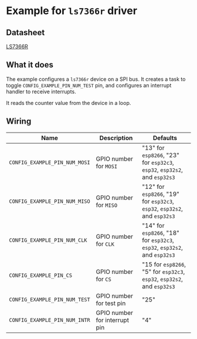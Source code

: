# Example for `ls7366r` driver

## Datasheet

[LS7366R](https://www.lsicsi.com/datasheets/LS7366R.pdf)

## What it does

The example configures a `ls7366r` device on a SPI bus. It creates a task to
toggle `CONFIG_EXAMPLE_PIN_NUM_TEST` pin, and configures an interrupt handler
to receive interrupts.

It reads the counter value from the device in a loop.

## Wiring

| Name | Description | Defaults |
|------|-------------|----------|
| `CONFIG_EXAMPLE_PIN_NUM_MOSI` | GPIO number for `MOSI` | "13" for `esp8266`, "23" for `esp32c3`, `esp32`, `esp32s2`, and `esp32s3` |
| `CONFIG_EXAMPLE_PIN_NUM_MISO` | GPIO number for `MISO` | "12" for `esp8266`, "19" for `esp32c3`, `esp32`, `esp32s2`, and `esp32s3` |
| `CONFIG_EXAMPLE_PIN_NUM_CLK`  | GPIO number for `CLK`  | "14" for `esp8266`, "18" for `esp32c3`, `esp32`, `esp32s2`, and `esp32s3` |
| `CONFIG_EXAMPLE_PIN_CS`       | GPIO number for `CS` | "15 for `esp8266`, "5" for `esp32c3`, `esp32`, `esp32s2`, and `esp32s3` |
| `CONFIG_EXAMPLE_PIN_NUM_TEST` | GPIO number for test pin | "25" |
| `CONFIG_EXAMPLE_PIN_NUM_INTR` | GPIO number for interrupt pin | "4" |
